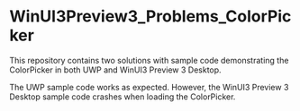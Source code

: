 # WinUI3Preview3_Problems_ColorPicker

This repository contains two solutions with sample code demonstrating the ColorPicker in both UWP and WinUI3 Preview 3 Desktop.

The UWP sample code works as expected. However, the WinUI3 Preview 3 Desktop sample code crashes when loading the ColorPicker.
